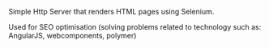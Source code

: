 Simple Http Server that renders HTML pages using Selenium.

Used for SEO optimisation (solving problems related to technology such as: AngularJS, webcomponents, polymer)


